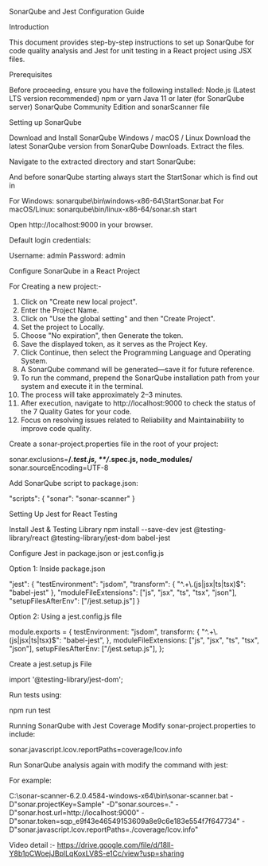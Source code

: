 SonarQube and Jest Configuration Guide

Introduction

This document provides step-by-step instructions to set up SonarQube for code quality analysis and Jest for unit testing in a React project using JSX files.

Prerequisites

Before proceeding, ensure you have the following installed:
Node.js (Latest LTS version recommended)
npm or yarn
Java 11 or later (for SonarQube server)
SonarQube Community Edition and sonarScanner file

Setting up SonarQube

Download and Install SonarQube
Windows / macOS / Linux
Download the latest SonarQube version from SonarQube Downloads.
Extract the files.

Navigate to the extracted directory and start SonarQube:

And before sonarQube starting always start the StartSonar which is find out in

For Windows:
sonarqube\bin\windows-x86-64\StartSonar.bat
For macOS/Linux:
sonarqube\bin/linux-x86-64/sonar.sh start

Open http://localhost:9000 in your browser.

Default login credentials:

Username: admin
Password: admin

Configure SonarQube in a React Project

For Creating a new project:-

1. Click on "Create new local project".
2. Enter the Project Name.
3. Click on "Use the global setting" and then "Create Project".
4. Set the project to Locally.
5. Choose "No expiration", then Generate the token.
6. Save the displayed token, as it serves as the Project Key.
7. Click Continue, then select the Programming Language and Operating System.
8. A SonarQube command will be generated—save it for future reference.
9. To run the command, prepend the SonarQube installation path from your system and execute it in the terminal.
10. The process will take approximately 2–3 minutes.
11. After execution, navigate to http://localhost:9000 to check the status of the 7 Quality Gates for your code.
12. Focus on resolving issues related to Reliability and Maintainability to improve code quality.

Create a sonar-project.properties file in the root of your project:

sonar.exclusions=**/*.test.js, **/*.spec.js, node_modules/**
sonar.sourceEncoding=UTF-8

Add SonarQube script to package.json:

"scripts": {
  "sonar": "sonar-scanner"
}

Setting Up Jest for React Testing

Install Jest & Testing Library
npm install --save-dev jest @testing-library/react @testing-library/jest-dom babel-jest

Configure Jest in package.json or jest.config.js

Option 1: Inside package.json

"jest": {
  "testEnvironment": "jsdom",
  "transform": {
    "^.+\\.(js|jsx|ts|tsx)$": "babel-jest"
  },
  "moduleFileExtensions": ["js", "jsx", "ts", "tsx", "json"],
  "setupFilesAfterEnv": ["<rootDir>/jest.setup.js"]
}

Option 2: Using a jest.config.js file

module.exports = {
  testEnvironment: "jsdom",
  transform: {
    "^.+\\.(js|jsx|ts|tsx)$": "babel-jest",
  },
  moduleFileExtensions: ["js", "jsx", "ts", "tsx", "json"],
  setupFilesAfterEnv: ["<rootDir>/jest.setup.js"],
};

Create a jest.setup.js File

import '@testing-library/jest-dom';

Run tests using:

npm run test

Running SonarQube with Jest Coverage
Modify sonar-project.properties to include:

sonar.javascript.lcov.reportPaths=coverage/lcov.info

Run SonarQube analysis again with modify the command with jest:

For example:

C:\sonar-scanner-6.2.0.4584-windows-x64\bin\sonar-scanner.bat -D"sonar.projectKey=Sample" -D"sonar.sources=." -D"sonar.host.url=http://localhost:9000" -D"sonar.token=sqp_e9f43e46549153609a8e9c6e183e554f7f647734" -D"sonar.javascript.lcov.reportPaths=./coverage/lcov.info"


Video detail :- https://drive.google.com/file/d/18Il-Y8b1pCWoejJBplLqKoxLV8S-e1Cc/view?usp=sharing